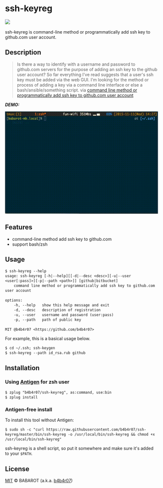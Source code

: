 ssh-keyreg
===

[![](http://img.shields.io/badge/license-MIT-blue.svg?style=flat-square)][license]

ssh-keyreg is command-line method or programmatically add ssh key to github.com user account.

## Description

>Is there a way to identify with a username and password to github.com servers for the purpose of adding an ssh key to the github user account? So far everything I've read suggests that a user's ssh key must be added via the web GUI. I'm looking for the method or process of adding a key via a command line interface or else a bash/ansible/something script.
> via [command line method or programmatically add ssh key to github.com user account](http://unix.stackexchange.com/questions/136894/command-line-method-or-programmatically-add-ssh-key-to-github-com-user-account)

***DEMO:***

![DEMO](https://raw.githubusercontent.com/b4b4r07/screenshots/master/ssh-keyreg/demo.gif)

## Features

- command-line method add ssh key to github.com
- support bash/zsh

## Usage

```console
$ ssh-keyreg --help
usage: ssh-keyreg [-h|--help][[-d|--desc <desc>][-u|--user <user[:pass]>][-p|--path <path>]] [github|bitbucket]
    command line method or programmatically add ssh key to github.com user account

options:
    -h, --help   show this help message and exit
    -d, --desc   description of registration
    -u, --user   username and password (user:pass)
    -p, --path   path of public key

MIT @b4b4r07 <https://github.com/b4b4r07>
```

For example, this is a basical usage below.

```console
$ cd ~/.ssh; ssh-keygen
$ ssh-keyreg --path id_rsa.rub github
```

## Installation

### Using [Antigen](https://github.com/b4b4r07/zplug) for zsh user

```console
$ zplug "b4b4r07/ssh-keyreg", as:command, use:bin
$ zplug install
```

### Antigen-free install

To install this tool without Antigen:

```console
$ sudo sh -c "curl https://raw.githubusercontent.com/b4b4r07/ssh-keyreg/master/bin/ssh-keyreg -o /usr/local/bin/ssh-keyreg && chmod +x /usr/local/bin/ssh-keyreg"
```

ssh-keyreg is a shell script, so put it somewhere and make sure it's added to your `$PATH`.

## License

[MIT][license] © BABAROT (a.k.a. [b4b4r07](http://b4b4r07.com))

[license]: http://b4b4r07.mit-license.org
